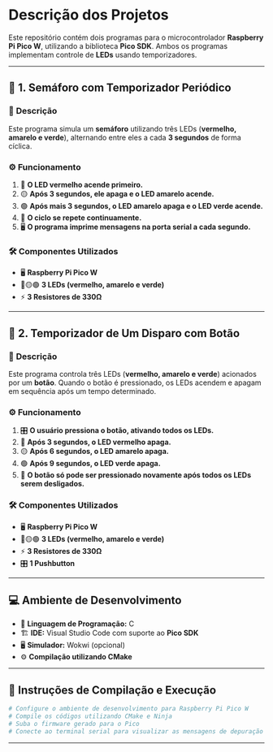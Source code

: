 # Descrição dos Projetos

Este repositório contém dois programas para o microcontrolador **Raspberry Pi Pico W**, utilizando a biblioteca **Pico SDK**. Ambos os programas implementam controle de **LEDs** usando temporizadores.

---

## 📌 1. Semáforo com Temporizador Periódico

### 📖 **Descrição**
Este programa simula um **semáforo** utilizando três LEDs (**vermelho, amarelo e verde**), alternando entre eles a cada **3 segundos** de forma cíclica.

### ⚙ **Funcionamento**
1. 🔴 **O LED vermelho acende primeiro.**
2. 🟡 **Após 3 segundos, ele apaga e o LED amarelo acende.**
3. 🟢 **Após mais 3 segundos, o LED amarelo apaga e o LED verde acende.**
4. 🔄 **O ciclo se repete continuamente.**
5. 🖥 **O programa imprime mensagens na porta serial a cada segundo.**

### 🛠 **Componentes Utilizados**
- 🖥 **Raspberry Pi Pico W**
- 🔴🟡🟢 **3 LEDs (vermelho, amarelo e verde)**
- ⚡ **3 Resistores de 330Ω**

---

## 📌 2. Temporizador de Um Disparo com Botão

### 📖 **Descrição**
Este programa controla três LEDs (**vermelho, amarelo e verde**) acionados por um **botão**. Quando o botão é pressionado, os LEDs acendem e apagam em sequência após um tempo determinado.

### ⚙ **Funcionamento**
1. 🎛 **O usuário pressiona o botão, ativando todos os LEDs.**
2. 🔴 **Após 3 segundos, o LED vermelho apaga.**
3. 🟡 **Após 6 segundos, o LED amarelo apaga.**
4. 🟢 **Após 9 segundos, o LED verde apaga.**
5. 🔄 **O botão só pode ser pressionado novamente após todos os LEDs serem desligados.**

### 🛠 **Componentes Utilizados**
- 🖥 **Raspberry Pi Pico W**
- 🔴🟡🟢 **3 LEDs (vermelho, amarelo e verde)**
- ⚡ **3 Resistores de 330Ω**
- 🎛 **1 Pushbutton**

---

## 💻 **Ambiente de Desenvolvimento**
- 📝 **Linguagem de Programação:** C
- 🏗 **IDE:** Visual Studio Code com suporte ao **Pico SDK**
- 🖥 **Simulador:** Wokwi (opcional)
- ⚙ **Compilação utilizando CMake**

---

## 🚀 **Instruções de Compilação e Execução**
```bash
# Configure o ambiente de desenvolvimento para Raspberry Pi Pico W
# Compile os códigos utilizando CMake e Ninja
# Suba o firmware gerado para o Pico
# Conecte ao terminal serial para visualizar as mensagens de depuração
```

---



